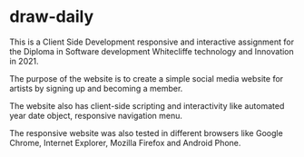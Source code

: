 # draw-daily

This is a Client Side Development responsive and interactive assignment for the Diploma in Software development Whitecliffe technology and Innovation in 2021. 

The purpose of the website is to create a simple social media website for artists by signing up and becoming a member.

The website also has client-side scripting and interactivity like automated year date object, responsive navigation menu.

The responsive website was also tested in different browsers like Google Chrome, Internet Explorer, Mozilla Firefox and Android Phone.
